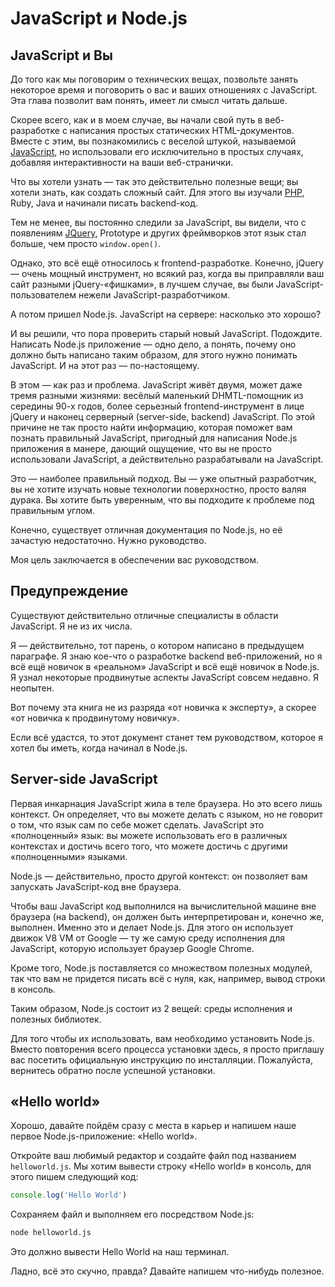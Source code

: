 # JavaScript и Node.js

## JavaScript и Вы

До того как мы поговорим о технических вещах, позвольте занять некоторое время и поговорить о вас и ваших отношениях с JavaScript. Эта глава позволит вам понять, имеет ли смысл читать дальше.

Скорее всего, как и в моем случае, вы начали свой путь в веб-разработке с написания простых статических HTML-документов. Вместе с этим, вы познакомились с веселой штукой, называемой [JavaScript](/javascript/), но использовали его исключительно в простых случаях, добавляя интерактивности на ваши веб-странички.

Что вы хотели узнать — так это действительно полезные вещи; вы хотели знать, как создать сложный сайт. Для этого вы изучали [PHP](/php/), Ruby, Java и начинали писать backend-код.

Тем не менее, вы постоянно следили за JavaScript, вы видели, что с появлениям [JQuery](/jquery/), Prototype и других фреймворков этот язык стал больше, чем просто `window.open()`.

Однако, это всё ещё относилось к frontend-разработке. Конечно, jQuery — очень мощный инструмент, но всякий раз, когда вы приправляли ваш сайт разными jQuery-«фишками», в лучшем случае, вы были JavaScript-пользователем нежели JavaScript-разработчиком.

А потом пришел Node.js. JavaScript на сервере: насколько это хорошо?

И вы решили, что пора проверить старый новый JavaScript. Подождите. Написать Node.js приложение — одно дело, а понять, почему оно должно быть написано таким образом, для этого нужно понимать JavaScript. И на этот раз — по-настоящему.

В этом — как раз и проблема. JavaScript живёт двумя, может даже тремя разными жизнями: весёлый маленький DHMTL-помощник из середины 90-х годов, более серьезный frontend-инструмент в лице jQuery и наконец серверный (server-side, backend) JavaScript. По этой причине не так просто найти информацию, которая поможет вам познать правильный JavaScript, пригодный для написания Node.js приложения в манере, дающий ощущение, что вы не просто использовали JavaScript, а действительно разрабатывали на JavaScript.

Это — наиболее правильный подход. Вы — уже опытный разработчик, вы не хотите изучать новые технологии поверхностно, просто валяя дурака. Вы хотите быть уверенным, что вы подходите к проблеме под правильным углом.

Конечно, существует отличная документация по Node.js, но её зачастую недостаточно. Нужно руководство.

Моя цель заключается в обеспечении вас руководством.

## Предупреждение

Существуют действительно отличные специалисты в области JavaScript. Я не из их числа.

Я — действительно, тот парень, о котором написано в предыдущем параграфе. Я знаю кое-что о разработке backend веб-приложений, но я всё ещё новичок в «реальном» JavaScript и всё ещё новичок в Node.js. Я узнал некоторые продвинутые аспекты JavaScript совсем недавно. Я неопытен.

Вот почему эта книга не из разряда «от новичка к эксперту», а скорее «от новичка к продвинутому новичку».

Если всё удастся, то этот документ станет тем руководством, которое я хотел бы иметь, когда начинал в Node.js.

## Server-side JavaScript

Первая инкарнация JavaScript жила в теле браузера. Но это всего лишь контекст. Он определяет, что вы можете делать с языком, но не говорит о том, что язык сам по себе может сделать. JavaScript это «полноценный» язык: вы можете использовать его в различных контекстах и достичь всего того, что можете достичь с другими «полноценными» языками.

Node.js — действительно, просто другой контекст: он позволяет вам запускать JavaScript-код вне браузера.

Чтобы ваш JavaScript код выполнился на вычислительной машине вне браузера (на backend), он должен быть интерпретирован и, конечно же, выполнен. Именно это и делает Node.js. Для этого он использует движок V8 VM от Google — ту же самую среду исполнения для JavaScript, которую использует браузер Google Chrome.

Кроме того, Node.js поставляется со множеством полезных модулей, так что вам не придется писать всё с нуля, как, например, вывод строки в консоль.

Таким образом, Node.js состоит из 2 вещей: среды исполнения и полезных библиотек.

Для того чтобы их использовать, вам необходимо установить Node.js. Вместо повторения всего процесса установки здесь, я просто приглашу вас посетить официальную инструкцию по инсталляции. Пожалуйста, вернитесь обратно после успешной установки.

## «Hello world»

Хорошо, давайте пойдём сразу с места в карьер и напишем наше первое Node.js-приложение: «Hello world».

Откройте ваш любимый редактор и создайте файл под названием `helloworld.js`. Мы хотим вывести строку «Hello world» в консоль, для этого пишем следующий код:

```js
console.log('Hello World')
```

Сохраняем файл и выполняем его посредством Node.js:

```bash
node helloworld.js
```

Это должно вывести Hello World на наш терминал.

Ладно, всё это скучно, правда? Давайте напишем что-нибудь полезное.
